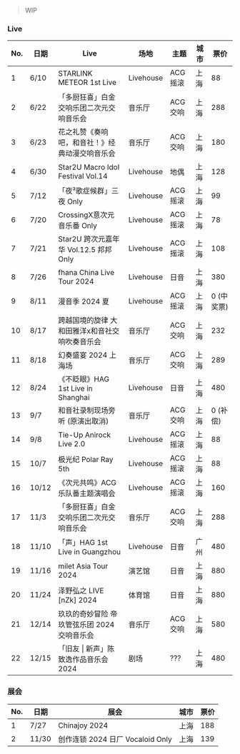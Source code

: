 > WIP

### Live

| No. | 日期  | Live                                           | 场地      | 主题     | 城市 | 票价       |
| --- | ---   | ---                                            | ---       | ---      | ---  | ---        |
| 1   | 6/10  | STARLINK METEOR 1st Live                       | Livehouse | ACG 摇滚 | 上海 | 88         |
| 2   | 6/22  | 「多厨狂喜」白金交响乐团二次元交响音乐会       | 音乐厅    | ACG 交响 | 上海 | 288        |
| 3   | 6/23  | 花之礼赞《奏响吧，和音社！》经典动漫交响音乐会 | 音乐厅    | ACG 交响 | 上海 | 180        |
| 4   | 6/30  | Star2U Macro Idol Festival Vol.14              | Livehouse | 地偶     | 上海 | 128        |
| 5   | 7/12  | 「夜³歌症候群」三夜 Only                       | Livehouse | ACG 摇滚 | 上海 | 99         |
| 6   | 7/20  | CrossingX意次元 音乐番 Only                    | Livehouse | ACG 摇滚 | 上海 | 78         |
| 7   | 7/21  | Star2U 跨次元嘉年华 Vol.12.5 邦邦 Only         | Livehouse | ACG 摇滚 | 上海 | 108        |
| 8   | 7/26  | fhana China Live Tour 2024                     | Livehouse | 日音     | 上海 | 380        |
| 9   | 8/11  | 漫音季 2024 夏                                 | Livehouse | ACG 摇滚 | 上海 | 0 (中奖票) |
| 10  | 8/17  | 跨越国境的旋律 大和田雅洋x和音社交响吹奏音乐会 | 音乐厅    | ACG 交响 | 上海 | 232        |
| 11  | 8/18  | 幻奏盛宴 2024 上海场                           | 音乐厅    | ACG 交响 | 上海 | 289        |
| 12  | 8/24  | 《不眨眼》HAG 1st Live in Shanghai             | Livehouse | 日音     | 上海 | 480        |
| 13  | 9/7   | 和音社录制现场旁听 (原演出取消)                | 音乐厅    | ACG 交响 | 上海 | 0 (补偿)   |
| 14  | 9/8   | Tie-Up Anirock Live 2.0                        | Livehouse | ACG 摇滚 | 上海 | 88         |
| 15  | 10/7  | 极光纪 Polar Ray 5th                           | Livehouse | ACG 摇滚 | 上海 | 88         |
| 16  | 10/12 | 《次元共鸣》ACG 乐队番主题演唱会               | Livehouse | ACG 摇滚 | 上海 | 160        |
| 17  | 11/3  | 「多厨狂喜」白金交响乐团二次元交响音乐会       | 音乐厅    | ACG 交响 | 上海 | 288        |
| 18  | 11/10 | 「声」HAG 1st Live in Guangzhou                | Livehouse | 日音     | 广州 | 480        |
| 19  | 11/16 | milet Asia Tour 2024                           | 演艺馆    | 日音     | 上海 | 880        |
| 20  | 11/24 | 泽野弘之 LIVE [nZk] 2024                       | 体育馆    | 日音     | 上海 | 880        |
| 21  | 12/14 | 玖玖的奇妙冒险 帝玖管弦乐团 2024 交响音乐会    | 音乐厅    | ACG 交响 | 上海 | 580        |
| 22  | 12/15 | 「旧友 \| 新声」陈致逸作品音乐会 2024          | 剧场      | ???      | 上海 | 480        |

### 展会

| No. | 日期  | 展会                             | 城市 | 票价 |
| --- | ---   | ---                              | ---  | ---  |
| 1   | 7/27  | Chinajoy 2024                    | 上海 | 188  |
| 2   | 11/30 | 创作连锁 2024 日厂 Vocaloid Only | 上海 | 139  |